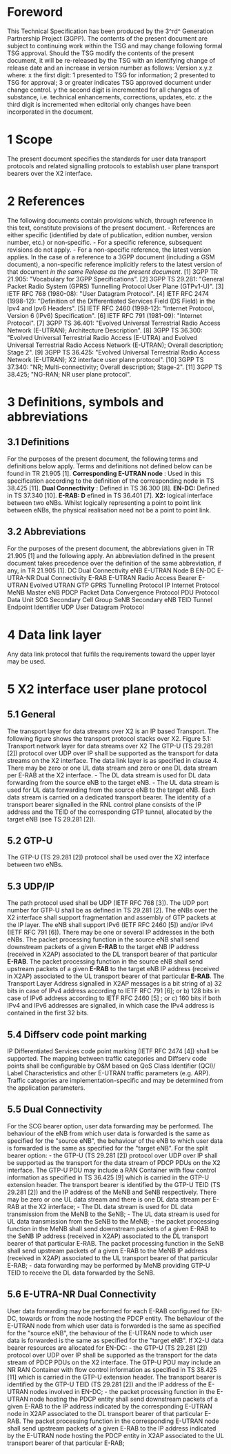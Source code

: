 # Foreword
This Technical Specification has been produced by the 3^rd^ Generation
Partnership Project (3GPP).
The contents of the present document are subject to continuing work within the
TSG and may change following formal TSG approval. Should the TSG modify the
contents of the present document, it will be re-released by the TSG with an
identifying change of release date and an increase in version number as
follows:
Version x.y.z
where:
x the first digit:
1 presented to TSG for information;
2 presented to TSG for approval;
3 or greater indicates TSG approved document under change control.
y the second digit is incremented for all changes of substance, i.e. technical
enhancements, corrections, updates, etc.
z the third digit is incremented when editorial only changes have been
incorporated in the document.
# 1 Scope
The present document specifies the standards for user data transport protocols
and related signalling protocols to establish user plane transport bearers
over the X2 interface.
# 2 References
The following documents contain provisions which, through reference in this
text, constitute provisions of the present document.
\- References are either specific (identified by date of publication, edition
number, version number, etc.) or non‑specific.
\- For a specific reference, subsequent revisions do not apply.
\- For a non-specific reference, the latest version applies. In the case of a
reference to a 3GPP document (including a GSM document), a non-specific
reference implicitly refers to the latest version of that document _in the
same Release as the present document_.
[1] 3GPP TR 21.905: \"Vocabulary for 3GPP Specifications\".
[2] 3GPP TS 29.281: \"General Packet Radio System (GPRS) Tunnelling Protocol
User Plane (GTPv1-U)\".
[3] IETF RFC 768 (1980-08): \"User Datagram Protocol\".
[4] IETF RFC 2474 (1998-12): \"Definition of the Differentiated Services Field
(DS Field) in the Ipv4 and Ipv6 Headers\".
[5] IETF RFC 2460 (1998-12): \"Internet Protocol, Version 6 (IPv6)
Specification\".
[6] IETF RFC 791 (1981-09): \"Internet Protocol\".
[7] 3GPP TS 36.401: \"Evolved Universal Terrestrial Radio Access Network
(E-UTRAN); Architecture Description\".
[8] 3GPP TS 36.300: \"Evolved Universal Terrestrial Radio Access (E-UTRA) and
Evolved Universal Terrestrial Radio Access Network (E-UTRAN); Overall
description; Stage 2\".
[9] 3GPP TS 36.425: \"Evolved Universal Terrestrial Radio Access Network
(E-UTRAN); X2 interface user plane protocol\".
[10] 3GPP TS 37.340: \"NR; Multi-connectivity; Overall description; Stage-2\".
[11] 3GPP TS 38.425; \"NG-RAN; NR user plane protocol\".
# 3 Definitions, symbols and abbreviations
## 3.1 Definitions
For the purposes of the present document, the following terms and definitions
below apply. Terms and definitions not defined below can be found in TR 21.905
[1].
**Corresponding E-UTRAN node** : Used in this specification according to the
definition of the corresponding node in TS 38.425 [11].
**Dual Connectivity** : Defined in TS 36.300 [8].
**EN-DC:** Defined in TS 37.340 [10].
**E-RAB: D** efined in TS 36.401 [7].
**X2:** logical interface between two eNBs. Whilst logically representing a
point to point link between eNBs, the physical realisation need not be a point
to point link.
## 3.2 Abbreviations
For the purposes of the present document, the abbreviations given in TR 21.905
[1] and the following apply. An abbreviation defined in the present document
takes precedence over the definition of the same abbreviation, if any, in TR
21.905 [1].
DC Dual Connectivity
eNB E-UTRAN Node B
EN-DC E-UTRA-NR Dual Connectivity
E-RAB E-UTRAN Radio Access Bearer
E-UTRAN Evolved UTRAN
GTP GPRS Tunnelling Protocol
IP Internet Protocol
MeNB Master eNB
PDCP Packet Data Convergence Protocol
PDU Protocol Data Unit
SCG Secondary Cell Group
SeNB Secondary eNB
TEID Tunnel Endpoint Identifier
UDP User Datagram Protocol
# 4 Data link layer
Any data link protocol that fulfils the requirements toward the upper layer
may be used.
# 5 X2 interface user plane protocol
## 5.1 General
The transport layer for data streams over X2 is an IP based Transport. The
following figure shows the transport protocol stacks over X2.
Figure 5.1: Transport network layer for data streams over X2
The GTP-U (TS 29.281 [2]) protocol over UDP over IP shall be supported as the
transport for data streams on the X2 interface. The data link layer is as
specified in clause 4.
There may be zero or one UL data stream and zero or one DL data stream per
E-RAB at the X2 interface.
\- The DL data stream is used for DL data forwarding from the source eNB to
the target eNB.
\- The UL data stream is used for UL data forwarding from the source eNB to
the target eNB.
Each data stream is carried on a dedicated transport bearer.
The identity of a transport bearer signalled in the RNL control plane consists
of the IP address and the TEID of the corresponding GTP tunnel, allocated by
the target eNB (see TS 29.281 [2]).
## 5.2 GTP-U
The GTP-U (TS 29.281 [2]) protocol shall be used over the X2 interface between
two eNBs.
## 5.3 UDP/IP
The path protocol used shall be UDP (IETF RFC 768 [3]).
The UDP port number for GTP-U shall be as defined in TS 29.281 [2].
The eNBs over the X2 interface shall support fragmentation and assembly of GTP
packets at the IP layer.
The eNB shall support IPv6 (IETF RFC 2460 [5]) and/or IPv4 (IETF RFC 791 [6]).
There may be one or several IP addresses in the both eNBs. The packet
processing function in the source eNB shall send downstream packets of a given
**E-RAB** to the target eNB IP address (received in X2AP) associated to the DL
transport bearer of that particular **E-RAB**. The packet processing function
in the source eNB shall send upstream packets of a given **E-RAB** to the
target eNB IP address (received in X2AP) associated to the UL transport bearer
of that particular **E-RAB**.
The Transport Layer Address signalled in X2AP messages is a bit string of
a) 32 bits in case of IPv4 address according to IETF RFC 791 [6]; or
b) 128 bits in case of IPv6 address according to IETF RFC 2460 [5] ; or
c) 160 bits if both IPv4 and IPv6 addresses are signalled, in which case the
IPv4 address is contained in the first 32 bits.
## 5.4 Diffserv code point marking
IP Differentiated Services code point marking (IETF RFC 2474 [4]) shall be
supported. The mapping between traffic categories and Diffserv code points
shall be configurable by O&M based on QoS Class Identifier (QCI)/ Label
Characteristics and other E-UTRAN traffic parameters (e.g. ARP). Traffic
categories are implementation-specific and may be determined from the
application parameters.
## 5.5 Dual Connectivity
For the SCG bearer option, user data forwarding may be performed. The
behaviour of the eNB from which user data is forwarded is the same as
specified for the "source eNB", the behaviour of the eNB to which user data is
forwarded is the same as specified for the "target eNB".
For the split bearer option:
\- the GTP-U (TS 29.281 [2]) protocol over UDP over IP shall be supported as
the transport for the data stream of PDCP PDUs on the X2 interface. The GTP-U
PDU may include a RAN Container with flow control information as specified in
TS 36.425 [9] which is carried in the GTP-U extension header. The transport
bearer is identified by the GTP-U TEID (TS 29.281 [2]) and the IP address of
the MeNB and SeNB respectively. There may be zero or one UL data stream and
there is one DL data stream per E-RAB at the X2 interface;
\- The DL data stream is used for DL data transmission from the MeNB to the
SeNB;
\- The UL data stream is used for UL data transmission from the SeNB to the
MeNB;
\- the packet processing function in the MeNB shall send downstream packets of
a given E-RAB to the SeNB IP address (received in X2AP) associated to the DL
transport bearer of that particular E-RAB. The packet processing function in
the SeNB shall send upstream packets of a given E-RAB to the MeNB IP address
(received in X2AP) associated to the UL transport bearer of that particular
E-RAB;
\- data forwarding may be performed by MeNB providing GTP-U TEID to receive
the DL data forwarded by the SeNB.
## 5.6 E-UTRA-NR Dual Connectivity
User data forwarding may be performed for each E-RAB configured for EN-DC,
towards or from the node hosting the PDCP entity. The behaviour of the E-UTRAN
node from which user data is forwarded is the same as specified for the
\"source eNB\", the behaviour of the E-UTRAN node to which user data is
forwarded is the same as specified for the \"target eNB\".
If X2-U data bearer resources are allocated for EN-DC:
\- the GTP-U (TS 29.281 [2]) protocol over UDP over IP shall be supported as
the transport for the data stream of PDCP PDUs on the X2 interface. The GTP-U
PDU may include an NR RAN Container with flow control information as specified
in TS 38.425 [11] which is carried in the GTP-U extension header. The
transport bearer is identified by the GTP-U TEID (TS 29.281 [2]) and the IP
address of the E-UTRAN nodes involved in EN-DC;
\- the packet processing function in the E-UTRAN node hosting the PDCP entity
shall send downstream packets of a given E-RAB to the IP address indicated by
the corresponding E-UTRAN node in X2AP associated to the DL transport bearer
of that particular E-RAB. The packet processing function in the corresponding
E-UTRAN node shall send upstream packets of a given E-RAB to the IP address
indicated by the E-UTRAN node hosting the PDCP entity in X2AP associated to
the UL transport bearer of that particular E-RAB;
#